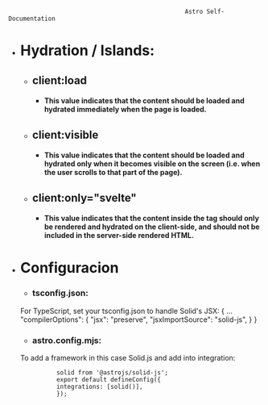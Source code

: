                                                      Astro Self-Documentation  


- # Hydration / Islands:
    - ## client:load
        - #### This value indicates that the content should be loaded and hydrated immediately when the page is loaded.
    - ## client:visible
        - #### This value indicates that the content should be loaded and hydrated only when it becomes visible on the screen (i.e. when the user scrolls to that part of the page).
    - ## client:only="svelte"
        - #### This value indicates that the content inside the tag should only be rendered and hydrated on the client-side, and should not be included in the server-side rendered HTML.
  
- # Configuracion
    - ### tsconfig.json:
    For TypeScript, set your tsconfig.json to handle Solid's JSX:
                {
                ...
                "compilerOptions": {
                "jsx": "preserve",
                "jsxImportSource": "solid-js",
                  }  }

    - ### astro.config.mjs:
    To add a framework in this case Solid.js and add into integration:
 
                solid from '@astrojs/solid-js';
                export default defineConfig({
    	        integrations: [solid()],
                });